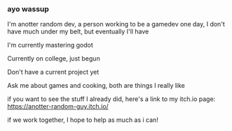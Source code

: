 ### ayo wassup

I'm anotter random dev, a person working to be a gamedev one day, I don't have much under my belt, but eventually I'll have

I'm currently mastering godot

Currently on college, just begun

Don't have a current project yet

Ask me about games and cooking, both are things I really like

if you want to see the stuff I already did, here's a link to my itch.io page: https://anotter-random-guy.itch.io/

if we work together, I hope to help as much as i can!

<!--
**anotter-random-dev/anotter-random-dev** is a ✨ _special_ ✨ repository because its `README.md` (this file) appears on your GitHub profile.

Here are some ideas to get you started:

- 🔭 I’m currently working on ...
- 🌱 I’m currently learning ...
- 👯 I’m looking to collaborate on ...
- 🤔 I’m looking for help with ...
- 💬 Ask me about ...
- 📫 How to reach me: ...
- 😄 Pronouns: ...
- ⚡ Fun fact: ...
-->
